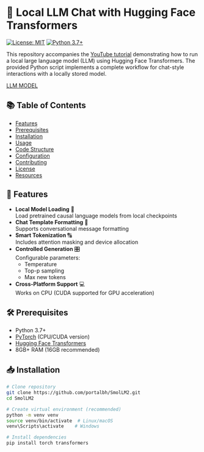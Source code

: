 # 🚀 Local LLM Chat with Hugging Face Transformers

[![License: MIT](https://img.shields.io/badge/License-MIT-yellow.svg)](https://opensource.org/licenses/MIT)
[![Python 3.7+](https://img.shields.io/badge/Python-3.7%2B-blue.svg)](https://python.org)

This repository accompanies the [YouTube tutorial](https://www.youtube.com/@BahrainAI) demonstrating how to run a local large language model (LLM) using Hugging Face Transformers. The provided Python script implements a complete workflow for chat-style interactions with a locally stored model.

[LLM MODEL](https://huggingface.co/HuggingFaceTB/SmolLM2-135M-Instruct)

## 📚 Table of Contents
- [Features](#-features)
- [Prerequisites](#-prerequisites)
- [Installation](#-installation)
- [Usage](#-usage)
- [Code Structure](#-code-structure)
- [Configuration](#-configuration)
- [Contributing](#-contributing)
- [License](#-license)
- [Resources](#-resources)

## 🌟 Features
- **Local Model Loading** 🔄  
  Load pretrained causal language models from local checkpoints
- **Chat Template Formatting** 💬  
  Supports conversational message formatting
- **Smart Tokenization** 🔠  
  Includes attention masking and device allocation
- **Controlled Generation** 🎛️  
  Configurable parameters:
  - Temperature
  - Top-p sampling
  - Max new tokens
- **Cross-Platform Support** 💻  
  Works on CPU (CUDA supported for GPU acceleration)

## 🛠️ Prerequisites
- Python 3.7+
- [PyTorch](https://pytorch.org) (CPU/CUDA version)
- [Hugging Face Transformers](https://huggingface.co/docs/transformers)
- 8GB+ RAM (16GB recommended)

## 📥 Installation
```bash
# Clone repository
git clone https://github.com/portalbh/SmolLM2.git
cd SmolLM2

# Create virtual environment (recommended)
python -m venv venv
source venv/bin/activate  # Linux/macOS
venv\Scripts\activate    # Windows

# Install dependencies
pip install torch transformers
